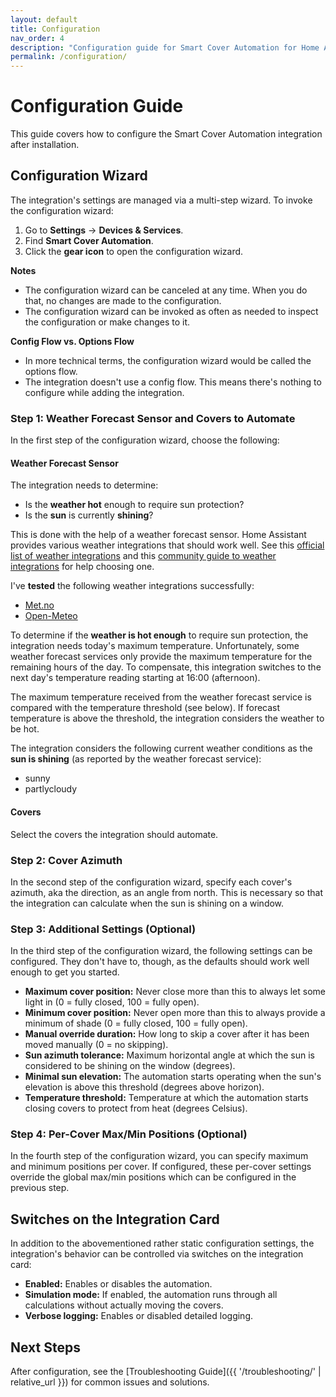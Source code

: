 ```yaml
---
layout: default
title: Configuration
nav_order: 4
description: "Configuration guide for Smart Cover Automation for Home Assistant."
permalink: /configuration/
---
```


# Configuration Guide

This guide covers how to configure the Smart Cover Automation integration after installation.

## Configuration Wizard

The integration's settings are managed via a multi-step wizard. To invoke the configuration wizard:

1. Go to **Settings** → **Devices & Services**.
2. Find **Smart Cover Automation**.
3. Click the **gear icon** to open the configuration wizard.

**Notes**

- The configuration wizard can be canceled at any time. When you do that, no changes are made to the configuration.
- The configuration wizard can be invoked as often as needed to inspect the configuration or make changes to it.

**Config Flow vs. Options Flow**

- In more technical terms, the configuration wizard would be called the options flow.
- The integration doesn't use a config flow. This means there's nothing to configure while adding the integration.

### Step 1: Weather Forecast Sensor and Covers to Automate

In the first step of the configuration wizard, choose the following:

#### Weather Forecast Sensor

The integration needs to determine:

- Is the **weather hot** enough to require sun protection?
- Is the **sun** is currently **shining**?

This is done with the help of a weather forecast sensor. Home Assistant provides various weather integrations that should work well. See this [official list of weather integrations](https://www.home-assistant.io/integrations/#weather) and this [community guide to weather integrations](https://community.home-assistant.io/t/definitive-guide-to-weather-integrations/736419/1) for help choosing one.

I've **tested** the following weather integrations successfully:

- [Met.no](https://www.home-assistant.io/integrations/met/)
- [Open-Meteo](https://www.home-assistant.io/integrations/open_meteo/)

To determine if the **weather is hot enough** to require sun protection, the integration needs today's maximum temperature. Unfortunately, some weather forecast services only provide the maximum temperature for the remaining hours of the day. To compensate, this integration switches to the next day's temperature reading starting at 16:00 (afternoon).

The maximum temperature received from the weather forecast service is compared with the temperature threshold (see below). If forecast temperature is above the threshold, the integration considers the weather to be hot.

The integration considers the following current weather conditions as the **sun is shining** (as reported by the weather forecast service):

- sunny
- partlycloudy

#### Covers

Select the covers the integration should automate.

### Step 2: Cover Azimuth

In the second step of the configuration wizard, specify each cover's azimuth, aka the direction, as an angle from north. This is necessary so that the integration can calculate when the sun is shining on a window.

### Step 3: Additional Settings (Optional)

In the third step of the configuration wizard, the following settings can be configured. They don't have to, though, as the defaults should work well enough to get you started.

- **Maximum cover position:** Never close more than this to always let some light in (0 = fully closed, 100 = fully open).
- **Minimum cover position:** Never open more than this to always provide a minimum of shade (0 = fully closed, 100 = fully open).
- **Manual override duration:** How long to skip a cover after it has been moved manually (0 = no skipping).
- **Sun azimuth tolerance:** Maximum horizontal angle at which the sun is considered to be shining on the window (degrees).
- **Minimal sun elevation:** The automation starts operating when the sun's elevation is above this threshold (degrees above horizon).
- **Temperature threshold:** Temperature at which the automation starts closing covers to protect from heat (degrees Celsius).

### Step 4: Per-Cover Max/Min Positions (Optional)

In the fourth step of the configuration wizard, you can specify maximum and minimum positions per cover. If configured, these per-cover settings override the global max/min positions which can be configured in the previous step.

## Switches on the Integration Card

In addition to the abovementioned rather static configuration settings, the integration's behavior can be controlled via switches on the integration card:

- **Enabled:** Enables or disables the automation.
- **Simulation mode:** If enabled, the automation runs through all calculations without actually moving the covers.
- **Verbose logging:** Enables or disabled detailed logging.

## Next Steps

After configuration, see the [Troubleshooting Guide]({{ '/troubleshooting/' | relative_url }}) for common issues and solutions.